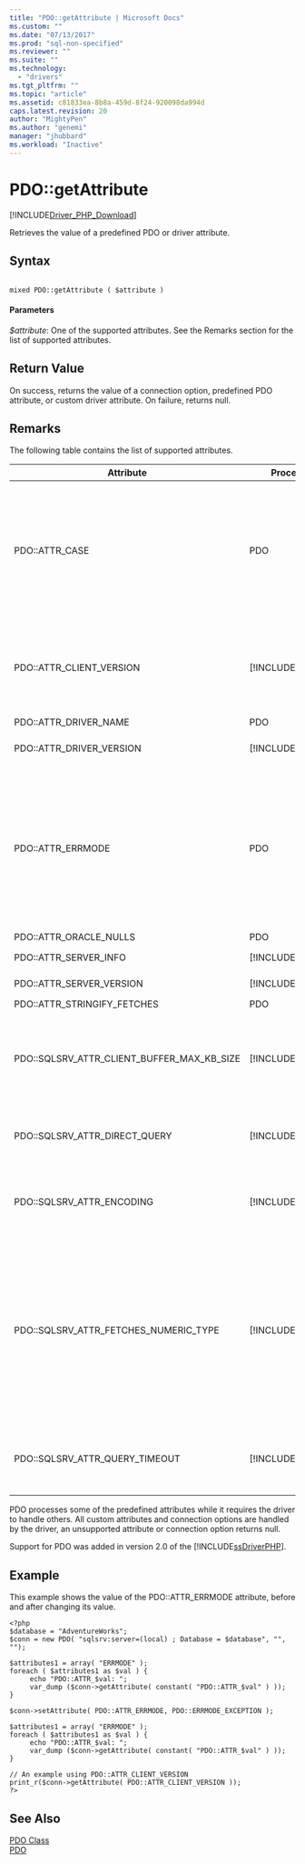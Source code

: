 ```yaml
---
title: "PDO::getAttribute | Microsoft Docs"
ms.custom: ""
ms.date: "07/13/2017"
ms.prod: "sql-non-specified"
ms.reviewer: ""
ms.suite: ""
ms.technology: 
  - "drivers"
ms.tgt_pltfrm: ""
ms.topic: "article"
ms.assetid: c81833ea-8b8a-459d-8f24-920098da994d
caps.latest.revision: 20
author: "MightyPen"
ms.author: "genemi"
manager: "jhubbard"
ms.workload: "Inactive"
---
```

# PDO::getAttribute
[!INCLUDE[Driver_PHP_Download](../../includes/driver_php_download.md)]

Retrieves the value of a predefined PDO or driver attribute.  
  
## Syntax  
  
```  
  
mixed PDO::getAttribute ( $attribute )  
```  
  
#### Parameters  
*$attribute*: One of the supported attributes. See the Remarks section for the list of supported attributes.  
  
## Return Value  
On success, returns the value of a connection option, predefined PDO attribute, or custom driver attribute. On failure, returns null.  
  
## Remarks  
The following table contains the list of supported attributes.  
  
|Attribute|Processed by|Supported Values|Description|  
|-------------|----------------|--------------------|---------------|  
|PDO::ATTR_CASE|PDO|PDO::CASE_LOWER<br /><br />PDO::CASE_NATURAL<br /><br />PDO::CASE_UPPER|Specifies whether the column names should be in a specific case. PDO::CASE_LOWER forces lower case column names, PDO::CASE_NATURAL leaves the column name as returned by the database, and PDO::CASE_UPPER forces column names to upper case.<br /><br />The default is PDO::CASE_NATURAL.<br /><br />This attribute can also be set using PDO::setAttribute.|  
|PDO::ATTR_CLIENT_VERSION|[!INCLUDE[ssDriverPHP](../../includes/ssdriverphp_md.md)]|Array of strings|Describes the versions of the driver and related libraries. Returns an array with the following elements: ODBC version (*MajorVer*.*MinorVer*), [!INCLUDE[ssNoVersion](../../includes/ssnoversion_md.md)] Native Client DLL name and version, [!INCLUDE[ssDriverPHP](../../includes/ssdriverphp_md.md)] version (*MajorVer*.*MinorVer*.*BuildNumber*.*Revision*)|  
|PDO::ATTR_DRIVER_NAME|PDO|String|Always returns "sqlsrv".|  
|PDO::ATTR_DRIVER_VERSION|[!INCLUDE[ssDriverPHP](../../includes/ssdriverphp_md.md)]|String|Indicates the [!INCLUDE[ssDriverPHP](../../includes/ssdriverphp_md.md)] version (*MajorVer*.*MinorVer*.*BuildNumber*.*Revision*)|  
|PDO::ATTR_ERRMODE|PDO|PDO::ERRMODE_SILENT<br /><br />PDO::ERRMODE_WARNING<br /><br />PDO::ERRMODE_EXCEPTION|Specifies how failures should be handled by the driver.<br /><br />PDO::ERRMODE_SILENT (the default) sets the error codes and information.<br /><br />PDO::ERRMODE_WARNING raises an E_WARNING.<br /><br />PDO::ERRMODE_EXCEPTION raises an exception.<br /><br />This attribute can also be set using PDO::setAttribute.|  
|PDO::ATTR_ORACLE_NULLS|PDO|See the PDO documentation.|See the PDO documentation.|  
|PDO::ATTR_SERVER_INFO|[!INCLUDE[ssDriverPHP](../../includes/ssdriverphp_md.md)]|Array of 3 elements|Returns the current database, SQL Server version, and SQL Server instance.|  
|PDO::ATTR_SERVER_VERSION|[!INCLUDE[ssDriverPHP](../../includes/ssdriverphp_md.md)]|String|Indicates the SQL Server version (*Major*.*Minor*.*BuildNumber*)|  
|PDO::ATTR_STRINGIFY_FETCHES|PDO|See PDO documentation|See the PDO documentation.|  
|PDO::SQLSRV_ATTR_CLIENT_BUFFER_MAX_KB_SIZE|[!INCLUDE[ssDriverPHP](../../includes/ssdriverphp_md.md)]|1 to the PHP memory limit.|Configures the size of the buffer that holds the result set for a client-side cursor.<br /><br />The default is 10,240 KB (10 MB).<br /><br />For more information about client-side cursors, see [Cursor Types &#40;SQLSRV Driver&#41;](../../connect/php/cursor-types-sqlsrv-driver.md).|  
|PDO::SQLSRV_ATTR_DIRECT_QUERY|[!INCLUDE[ssDriverPHP](../../includes/ssdriverphp_md.md)]|true<br /><br />false|Specifies direct or prepared query execution. For more information, see [Direct Statement Execution and Prepared Statement Execution in the PDO_SQLSRV Driver](../../connect/php/direct-statement-execution-prepared-statement-execution-pdo-sqlsrv-driver.md).|  
|PDO::SQLSRV_ATTR_ENCODING|[!INCLUDE[ssDriverPHP](../../includes/ssdriverphp_md.md)]|PDO::SQLSRV_ENCODING_UTF8<br /><br />PDO::SQLSRV_ENCODING_SYSTEM|Specifies the character set encoding used by the driver to communicate with the server.<br /><br />The default is PDO::SQLSRV_ENCODING_UTF8.|  
|PDO::SQLSRV_ATTR_FETCHES_NUMERIC_TYPE|[!INCLUDE[ssDriverPHP](../../includes/ssdriverphp_md.md)]|true or false|Handles numeric fetches from columns with numeric SQL types (bit, integer, smallint, tinyint, float, or real).<br /><br />When connection option flag ATTR_STRINGIFY_FETCHES is on, even when SQLSRV_ATTR_FETCHES_NUMERIC_TYPE is on, the return value is a string.<br /><br />When the returned PDO type in bind column is PDO_PARAM_INT, the return value from an integer column is an int even if SQLSRV_ATTR_FETCHES_NUMERIC_TYPE is off.|  
|PDO::SQLSRV_ATTR_QUERY_TIMEOUT|[!INCLUDE[ssDriverPHP](../../includes/ssdriverphp_md.md)]|integer|Sets the query timeout in seconds.<br /><br />The default is 0, which means the driver will wait indefinitely for results.<br /><br />Negative numbers are not allowed.|  

  
PDO processes some of the predefined attributes while it requires the driver to handle others. All custom attributes and connection options are handled by the driver, an unsupported attribute or connection option returns null.  
  
Support for PDO was added in version 2.0 of the [!INCLUDE[ssDriverPHP](../../includes/ssdriverphp_md.md)].  
  
## Example  
This example shows the value of the PDO::ATTR_ERRMODE attribute, before and after changing its value.  
  
```  
<?php  
$database = "AdventureWorks";  
$conn = new PDO( "sqlsrv:server=(local) ; Database = $database", "", "");  
  
$attributes1 = array( "ERRMODE" );  
foreach ( $attributes1 as $val ) {  
     echo "PDO::ATTR_$val: ";  
     var_dump ($conn->getAttribute( constant( "PDO::ATTR_$val" ) ));  
}  
  
$conn->setAttribute( PDO::ATTR_ERRMODE, PDO::ERRMODE_EXCEPTION );  
  
$attributes1 = array( "ERRMODE" );  
foreach ( $attributes1 as $val ) {  
     echo "PDO::ATTR_$val: ";  
     var_dump ($conn->getAttribute( constant( "PDO::ATTR_$val" ) ));  
}  
  
// An example using PDO::ATTR_CLIENT_VERSION  
print_r($conn->getAttribute( PDO::ATTR_CLIENT_VERSION ));  
?>  
```  
  
## See Also  
[PDO Class](../../connect/php/pdo-class.md)  
[PDO](http://go.microsoft.com/fwlink/?LinkID=187441)  
  
